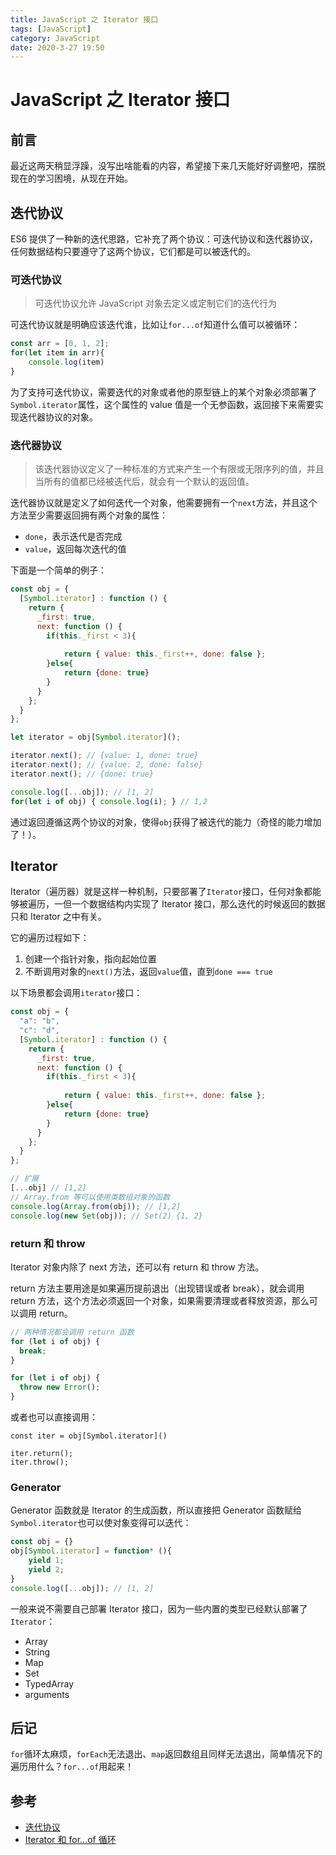 ```yaml
---
title: JavaScript 之 Iterator 接口
tags: [JavaScript]
category: JavaScript
date: 2020-3-27 19:50
---
```

# JavaScript 之 Iterator 接口

## 前言
最近这两天稍显浮躁，没写出啥能看的内容，希望接下来几天能好好调整吧，摆脱现在的学习困境，从现在开始。

## 迭代协议

ES6 提供了一种新的迭代思路，它补充了两个协议：可迭代协议和迭代器协议，任何数据结构只要遵守了这两个协议，它们都是可以被迭代的。

### 可迭代协议

> 可迭代协议允许 JavaScript 对象去定义或定制它们的迭代行为

可迭代协议就是明确应该迭代谁，比如让`for...of`知道什么值可以被循环：
```javascript
const arr = [0, 1, 2];
for(let item in arr){
    console.log(item)
}
```

为了支持可迭代协议，需要迭代的对象或者他的原型链上的某个对象必须部署了`Symbol.iterator`属性，这个属性的 value 值是一个无参函数，返回接下来需要实现迭代器协议的对象。

### 迭代器协议
> 该迭代器协议定义了一种标准的方式来产生一个有限或无限序列的值，并且当所有的值都已经被迭代后，就会有一个默认的返回值。

迭代器协议就是定义了如何迭代一个对象，他需要拥有一个`next`方法，并且这个方法至少需要返回拥有两个对象的属性：
- `done`，表示迭代是否完成
- `value`，返回每次迭代的值

下面是一个简单的例子：
```javascript
const obj = {
  [Symbol.iterator] : function () {
    return {
      _first: true,
      next: function () {
        if(this._first < 3){
            
            return { value: this._first++, done: false };
        }else{
            return {done: true}
        }
      }
    };
  }
};

let iterator = obj[Symbol.iterator]();

iterator.next(); // {value: 1, done: true}
iterator.next(); // {value: 2, done: false}
iterator.next(); // {done: true}

console.log([...obj]); // [1, 2]
for(let i of obj) { console.log(i); } // 1,2
```

通过返回遵循这两个协议的对象，使得`obj`获得了被迭代的能力（奇怪的能力增加了！）。


## Iterator
Iterator（遍历器）就是这样一种机制，只要部署了`Iterator`接口，任何对象都能够被遍历，一但一个数据结构内实现了 Iterator 接口，那么迭代的时候返回的数据只和 Iterator 之中有关。

它的遍历过程如下：
1. 创建一个指针对象，指向起始位置
2. 不断调用对象的`next()`方法，返回`value`值，直到`done === true`

以下场景都会调用`iterator`接口：
```javascript
const obj = {
  "a": "b",
  "c": "d",
  [Symbol.iterator] : function () {
    return {
      _first: true,
      next: function () {
        if(this._first < 3){
            
            return { value: this._first++, done: false };
        }else{
            return {done: true}
        }
      }
    };
  }
};

// 扩展
[...obj] // [1,2]
// Array.from 等可以使用类数组对象的函数
console.log(Array.from(obj)); // [1,2]
console.log(new Set(obj)); // Set(2) {1, 2}
```


### return 和 throw
Iterator 对象内除了 next 方法，还可以有 return 和 throw 方法。

return 方法主要用途是如果遍历提前退出（出现错误或者 break），就会调用 return 方法，这个方法必须返回一个对象，如果需要清理或者释放资源，那么可以调用 return。

```javascript
// 两种情况都会调用 return 函数
for (let i of obj) {
  break;
}

for (let i of obj) {
  throw new Error();
}
```

或者也可以直接调用：
```javascriptf
const iter = obj[Symbol.iterator]()

iter.return();
iter.throw();
```

### Generator
Generator 函数就是 Iterator 的生成函数，所以直接把 Generator 函数赋给`Symbol.iterator`也可以使对象变得可以迭代：
```javascript
const obj = {}
obj[Symbol.iterator] = function* (){
    yield 1;
    yield 2;
}
console.log([...obj]); // [1, 2]
```

一般来说不需要自己部署 Iterator 接口，因为一些内置的类型已经默认部署了`Iterator`：
- Array
- String
- Map
- Set
- TypedArray
- arguments


## 后记
`for`循环太麻烦，`forEach`无法退出、`map`返回数组且同样无法退出，简单情况下的遍历用什么？`for...of`用起来！

## 参考
- [迭代协议](https://developer.mozilla.org/zh-CN/docs/Web/JavaScript/Reference/Iteration_protocols)
- [Iterator 和 for...of 循环](https://es6.ruanyifeng.com/#docs/iterator)